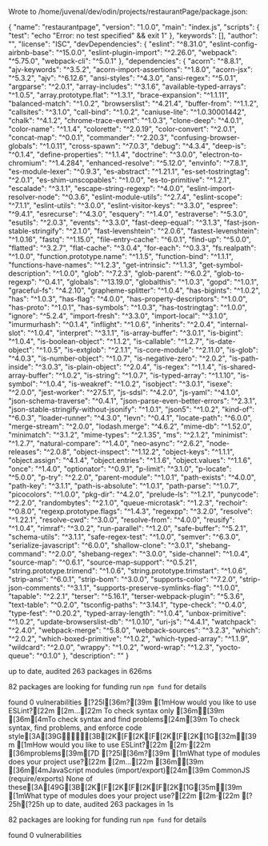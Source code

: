 Wrote to /home/juvenal/dev/odin/projects/restaurantPage/package.json:

{
  "name": "restaurantpage",
  "version": "1.0.0",
  "main": "index.js",
  "scripts": {
    "test": "echo \"Error: no test specified\" && exit 1"
  },
  "keywords": [],
  "author": "",
  "license": "ISC",
  "devDependencies": {
    "eslint": "^8.31.0",
    "eslint-config-airbnb-base": "^15.0.0",
    "eslint-plugin-import": "^2.26.0",
    "webpack": "^5.75.0",
    "webpack-cli": "^5.0.1"
  },
  "dependencies": {
    "acorn": "^8.8.1",
    "ajv-keywords": "^3.5.2",
    "acorn-import-assertions": "^1.8.0",
    "acorn-jsx": "^5.3.2",
    "ajv": "^6.12.6",
    "ansi-styles": "^4.3.0",
    "ansi-regex": "^5.0.1",
    "argparse": "^2.0.1",
    "array-includes": "^3.1.6",
    "available-typed-arrays": "^1.0.5",
    "array.prototype.flat": "^1.3.1",
    "brace-expansion": "^1.1.11",
    "balanced-match": "^1.0.2",
    "browserslist": "^4.21.4",
    "buffer-from": "^1.1.2",
    "callsites": "^3.1.0",
    "call-bind": "^1.0.2",
    "caniuse-lite": "^1.0.30001442",
    "chalk": "^4.1.2",
    "chrome-trace-event": "^1.0.3",
    "clone-deep": "^4.0.1",
    "color-name": "^1.1.4",
    "colorette": "^2.0.19",
    "color-convert": "^2.0.1",
    "concat-map": "^0.0.1",
    "commander": "^2.20.3",
    "confusing-browser-globals": "^1.0.11",
    "cross-spawn": "^7.0.3",
    "debug": "^4.3.4",
    "deep-is": "^0.1.4",
    "define-properties": "^1.1.4",
    "doctrine": "^3.0.0",
    "electron-to-chromium": "^1.4.284",
    "enhanced-resolve": "^5.12.0",
    "envinfo": "^7.8.1",
    "es-module-lexer": "^0.9.3",
    "es-abstract": "^1.21.1",
    "es-set-tostringtag": "^2.0.1",
    "es-shim-unscopables": "^1.0.0",
    "es-to-primitive": "^1.2.1",
    "escalade": "^3.1.1",
    "escape-string-regexp": "^4.0.0",
    "eslint-import-resolver-node": "^0.3.6",
    "eslint-module-utils": "^2.7.4",
    "eslint-scope": "^7.1.1",
    "eslint-utils": "^3.0.0",
    "eslint-visitor-keys": "^3.3.0",
    "espree": "^9.4.1",
    "esrecurse": "^4.3.0",
    "esquery": "^1.4.0",
    "estraverse": "^5.3.0",
    "esutils": "^2.0.3",
    "events": "^3.3.0",
    "fast-deep-equal": "^3.1.3",
    "fast-json-stable-stringify": "^2.1.0",
    "fast-levenshtein": "^2.0.6",
    "fastest-levenshtein": "^1.0.16",
    "fastq": "^1.15.0",
    "file-entry-cache": "^6.0.1",
    "find-up": "^5.0.0",
    "flatted": "^3.2.7",
    "flat-cache": "^3.0.4",
    "for-each": "^0.3.3",
    "fs.realpath": "^1.0.0",
    "function.prototype.name": "^1.1.5",
    "function-bind": "^1.1.1",
    "functions-have-names": "^1.2.3",
    "get-intrinsic": "^1.1.3",
    "get-symbol-description": "^1.0.0",
    "glob": "^7.2.3",
    "glob-parent": "^6.0.2",
    "glob-to-regexp": "^0.4.1",
    "globals": "^13.19.0",
    "globalthis": "^1.0.3",
    "gopd": "^1.0.1",
    "graceful-fs": "^4.2.10",
    "grapheme-splitter": "^1.0.4",
    "has-bigints": "^1.0.2",
    "has": "^1.0.3",
    "has-flag": "^4.0.0",
    "has-property-descriptors": "^1.0.0",
    "has-proto": "^1.0.1",
    "has-symbols": "^1.0.3",
    "has-tostringtag": "^1.0.0",
    "ignore": "^5.2.4",
    "import-fresh": "^3.3.0",
    "import-local": "^3.1.0",
    "imurmurhash": "^0.1.4",
    "inflight": "^1.0.6",
    "inherits": "^2.0.4",
    "internal-slot": "^1.0.4",
    "interpret": "^3.1.1",
    "is-array-buffer": "^3.0.1",
    "is-bigint": "^1.0.4",
    "is-boolean-object": "^1.1.2",
    "is-callable": "^1.2.7",
    "is-date-object": "^1.0.5",
    "is-extglob": "^2.1.1",
    "is-core-module": "^2.11.0",
    "is-glob": "^4.0.3",
    "is-number-object": "^1.0.7",
    "is-negative-zero": "^2.0.2",
    "is-path-inside": "^3.0.3",
    "is-plain-object": "^2.0.4",
    "is-regex": "^1.1.4",
    "is-shared-array-buffer": "^1.0.2",
    "is-string": "^1.0.7",
    "is-typed-array": "^1.1.10",
    "is-symbol": "^1.0.4",
    "is-weakref": "^1.0.2",
    "isobject": "^3.0.1",
    "isexe": "^2.0.0",
    "jest-worker": "^27.5.1",
    "js-sdsl": "^4.2.0",
    "js-yaml": "^4.1.0",
    "json-schema-traverse": "^0.4.1",
    "json-parse-even-better-errors": "^2.3.1",
    "json-stable-stringify-without-jsonify": "^1.0.1",
    "json5": "^1.0.2",
    "kind-of": "^6.0.3",
    "loader-runner": "^4.3.0",
    "levn": "^0.4.1",
    "locate-path": "^6.0.0",
    "merge-stream": "^2.0.0",
    "lodash.merge": "^4.6.2",
    "mime-db": "^1.52.0",
    "minimatch": "^3.1.2",
    "mime-types": "^2.1.35",
    "ms": "^2.1.2",
    "minimist": "^1.2.7",
    "natural-compare": "^1.4.0",
    "neo-async": "^2.6.2",
    "node-releases": "^2.0.8",
    "object-inspect": "^1.12.2",
    "object-keys": "^1.1.1",
    "object.assign": "^4.1.4",
    "object.entries": "^1.1.6",
    "object.values": "^1.1.6",
    "once": "^1.4.0",
    "optionator": "^0.9.1",
    "p-limit": "^3.1.0",
    "p-locate": "^5.0.0",
    "p-try": "^2.2.0",
    "parent-module": "^1.0.1",
    "path-exists": "^4.0.0",
    "path-key": "^3.1.1",
    "path-is-absolute": "^1.0.1",
    "path-parse": "^1.0.7",
    "picocolors": "^1.0.0",
    "pkg-dir": "^4.2.0",
    "prelude-ls": "^1.2.1",
    "punycode": "^2.2.0",
    "randombytes": "^2.1.0",
    "queue-microtask": "^1.2.3",
    "rechoir": "^0.8.0",
    "regexp.prototype.flags": "^1.4.3",
    "regexpp": "^3.2.0",
    "resolve": "^1.22.1",
    "resolve-cwd": "^3.0.0",
    "resolve-from": "^4.0.0",
    "reusify": "^1.0.4",
    "rimraf": "^3.0.2",
    "run-parallel": "^1.2.0",
    "safe-buffer": "^5.2.1",
    "schema-utils": "^3.1.1",
    "safe-regex-test": "^1.0.0",
    "semver": "^6.3.0",
    "serialize-javascript": "^6.0.0",
    "shallow-clone": "^3.0.1",
    "shebang-command": "^2.0.0",
    "shebang-regex": "^3.0.0",
    "side-channel": "^1.0.4",
    "source-map": "^0.6.1",
    "source-map-support": "^0.5.21",
    "string.prototype.trimend": "^1.0.6",
    "string.prototype.trimstart": "^1.0.6",
    "strip-ansi": "^6.0.1",
    "strip-bom": "^3.0.0",
    "supports-color": "^7.2.0",
    "strip-json-comments": "^3.1.1",
    "supports-preserve-symlinks-flag": "^1.0.0",
    "tapable": "^2.2.1",
    "terser": "^5.16.1",
    "terser-webpack-plugin": "^5.3.6",
    "text-table": "^0.2.0",
    "tsconfig-paths": "^3.14.1",
    "type-check": "^0.4.0",
    "type-fest": "^0.20.2",
    "typed-array-length": "^1.0.4",
    "unbox-primitive": "^1.0.2",
    "update-browserslist-db": "^1.0.10",
    "uri-js": "^4.4.1",
    "watchpack": "^2.4.0",
    "webpack-merge": "^5.8.0",
    "webpack-sources": "^3.2.3",
    "which": "^2.0.2",
    "which-boxed-primitive": "^1.0.2",
    "which-typed-array": "^1.1.9",
    "wildcard": "^2.0.0",
    "wrappy": "^1.0.2",
    "word-wrap": "^1.2.3",
    "yocto-queue": "^0.1.0"
  },
  "description": ""
}



up to date, audited 263 packages in 626ms

82 packages are looking for funding
  run `npm fund` for details

found 0 vulnerabilities
[?25l[36m?[39m [1mHow would you like to use ESLint?[22m [2m…[22m 
  To check syntax only
[36m▸[39m [36m[4mTo check syntax and find problems[24m[39m
  To check syntax, find problems, and enforce code style[3A[39G[3B[2K[F[2K[F[2K[F[2K[1G[32m✔[39m [1mHow would you like to use ESLint?[22m [2m·[22m [36mproblems[39m[7D
[?25l[36m?[39m [1mWhat type of modules does your project use?[22m [2m…[22m 
[36m▸[39m [36m[4mJavaScript modules (import/export)[24m[39m
  CommonJS (require/exports)
  None of these[3A[49G[3B[2K[F[2K[F[2K[F[2K[1G[35m✖[39m [1mWhat type of modules does your project use?[22m [2m·[22m 
[?25h[?25h
up to date, audited 263 packages in 1s

82 packages are looking for funding
  run `npm fund` for details

found 0 vulnerabilities
